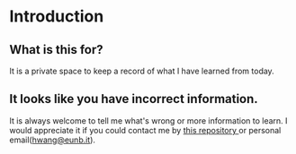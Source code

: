 # Introduction

## What is this for?

It is a private space to keep a record of what I have learned from today.

## It looks like you have incorrect information.

It is always welcome to tell me what's wrong or more information to learn. I would appreciate it if you could contact me by  [this repository ](https://github.com/deveb/TIL)or personal email\(hwang@eunb.it\).

